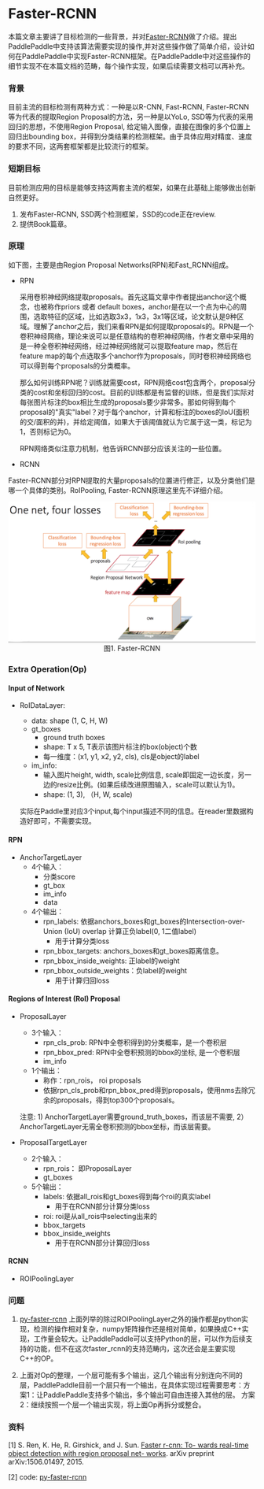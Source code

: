# Faster-RCNN

本篇文章主要讲了目标检测的一些背景，并对[Faster-RCNN](https://arxiv.org/abs/1506.01497)做了介绍。提出PaddlePaddle中支持该算法需要实现的操作,并对这些操作做了简单介绍，设计如何在PaddlePaddle中实现Faster-RCNN框架。在PaddlePaddle中对这些操作的细节实现不在本篇文档的范畴，每个操作实现，如果后续需要文档可以再补充。


### 背景

目前主流的目标检测有两种方式：一种是以R-CNN, Fast-RCNN, Faster-RCNN等为代表的提取Region Proposal的方法，另一种是以YoLo, SSD等为代表的采用回归的思想，不使用Region Proposal, 给定输入图像，直接在图像的多个位置上回归出bounding box，并得到分类结果的检测框架。由于具体应用对精度、速度的要求不同，这两套框架都是比较流行的框架。


### 短期目标

目前检测应用的目标是能够支持这两套主流的框架，如果在此基础上能够做出创新自然更好。

1. 发布Faster-RCNN, SSD两个检测框架，SSD的code正在review.
2. 提供Book篇章。




### 原理

如下图，主要是由Region Proposal Networks(RPN)和Fast_RCNN组成。

- RPN

    采用卷积神经网络提取proposals。首先这篇文章中作者提出anchor这个概念，也被称作priors 或者 default boxes，anchor是在以一个点为中心的周围，选取特征的区域，比如选取3x3，1x3，3x1等区域，论文默认是9种区域。理解了anchor之后，我们来看RPN是如何提取proposals的。RPN是一个卷积神经网络，理论来说可以是任意结构的卷积神经网络，作者文章中采用的是一种全卷积神经网络，经过神经网络就可以提取feature map，然后在feature map的每个点选取多个anchor作为proposals，同时卷积神经网络也可以得到每个proposals的分类概率。
    
    那么如何训练RPN呢？训练就需要cost，RPN网络cost包含两个，proposal分类的cost和坐标回归的cost。目前的训练都是有监督的训练，但是我们实际对每张图片标注的box相比生成的proposals要少非常多。那如何得到每个proposal的"真实"label？对于每个anchor，计算和标注的boxes的IoU(面积的交/面积的并)，并给定阈值，如果大于该阈值就认为它属于这一类，标记为1，否则标记为0。
    
    RPN网络类似注意力机制，他告诉RCNN部分应该关注的一些位置。

- RCNN

Faster-RCNN部分对RPN提取的大量proposals的位置进行修正，以及分类他们是哪一个具体的类别。RoIPooling, Faster-RCNN原理这里先不详细介绍。


<p align="center">    
<img src="./faster_rcnn.png" width = 600 align=center><br>
图1. Faster-RCNN
</p>


### Extra Operation(Op)

#### Input of Network

- RoIDataLayer: 
    - data: shape (1, C, H, W)
    - gt_boxes
      - ground truth boxes
      - shape: T x 5, T表示该图片标注的box(object)个数
      - 每一维度：(x1, y1, x2, y2, cls), cls是object的label
    - im_info:
      - 输入图片height, width, scale比例信息, scale即固定一边长度，另一边的resize比例。(如果后续改进原图输入，scale可以默认为1)。
      - shape: (1, 3), （H, W, scale)
 
    实际在Paddle里对应3个input,每个input描述不同的信息。在reader里数据构造好即可，不需要实现。
 
#### RPN
 
- AnchorTargetLayer
   - 4个输入：
     - 分类score
     - gt_box
     - im_info
     - data
   - 4个输出：
       - rpn_labels: 依据anchors\_boxes和gt\_boxes的Intersection-over-Union (IoU) overlap 计算正负label(0, 1二值label)
         - 用于计算分类loss
       - rpn_bbox\_targets:  anchors\_boxes和gt\_boxes距离信息。
       - rpn_bbox\_inside\_weights: 正label的weight
       - rpn_bbox\_outside\_weights：负label的weight
         - 用于计算归回loss

#### Regions of Interest (RoI) Proposal
  
- ProposalLayer
   - 3个输入：
      - rpn_cls_prob: RPN中全卷积得到的分类概率，是一个卷积层
      - rpn_bbox_pred: RPN中全卷积预测的bbox的坐标, 是一个卷积层
      - im_info
   - 1个输出：
     - 称作：rpn\_rois， roi proposals
     - 依据rpn_cls_prob和rpn_bbox_pred得到proposals，使用nms去除冗余的proposals，得到top300个proposals。
    
   注意: 1) AnchorTargetLayer需要ground\_truth\_boxes，而该层不需要, 2）AnchorTargetLayer无需全卷积预测的bbox坐标，而该层需要。
      
- ProposalTargetLayer
  - 2个输入：
     - rpn_rois： 即ProposalLayer
     - gt_boxes
  - 5个输出：
     - labels: 依据all\_rois和gt\_boxes得到每个roi的真实label
         - 用于在RCNN部分计算分类loss
     - roi: roi是从all\_rois中selecting出来的
     - bbox\_targets
     - bbox\_inside\_weights
         - 用于在RCNN部分计算回归loss

#### RCNN

  - ROIPoolingLayer


### 问题

1. [py-faster-rcnn](https://github.com/rbgirshick/py-faster-rcnn) 上面列举的除过ROIPoolingLayer之外的操作都是python实现，检测的操作相对复杂，numpy矩阵操作还是相对简单，如果换成C++实现，工作量会较大。让PaddlePaddle可以支持Python的层，可以作为后续支持的功能，但不在这次faster_rcnn的支持范畴内，这次还会是主要实现C++的OP。

2. 上面对Op的整理，一个层可能有多个输出，这几个输出有分别连向不同的层，PaddlePaddle目前一个层只有一个输出，在具体实现过程需要思考：方案1：让PaddlePaddle支持多个输出，多个输出可自由连接入其他的层。 方案2：继续按照一个层一个输出实现，将上面Op再拆分或整合。


### 资料

[1] S. Ren, K. He, R. Girshick, and J. Sun. [Faster r-cnn: To- wards real-time object detection with region proposal net- works](https://arxiv.org/abs/1506.01497). arXiv preprint arXiv:1506.01497, 2015.

[2] code: [py-faster-rcnn](https://github.com/rbgirshick/py-faster-rcnn)
